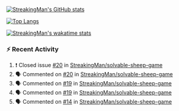 [![StreakingMan's GitHub stats](https://streakingman-github-readme-stats.vercel.app/api?username=StreakingMan&show_icons=true)](https://github.com/anuraghazra/github-readme-stats)

[![Top Langs](https://streakingman-github-readme-stats.vercel.app/api/top-langs/?username=StreakingMan&layout=compact&langs_count=8)](https://github.com/anuraghazra/github-readme-stats)

[![StreakingMan's wakatime stats](https://streakingman-github-readme-stats.vercel.app/api/wakatime?username=StreakingMan&layout=compact&langs_count=8)](https://github.com/anuraghazra/github-readme-stats)

### :zap: Recent Activity

<!--START_SECTION:activity-->
1. ❗️ Closed issue [#20](https://github.com/StreakingMan/solvable-sheep-game/issues/20) in [StreakingMan/solvable-sheep-game](https://github.com/StreakingMan/solvable-sheep-game)
2. 🗣 Commented on [#20](https://github.com/StreakingMan/solvable-sheep-game/issues/20) in [StreakingMan/solvable-sheep-game](https://github.com/StreakingMan/solvable-sheep-game)
3. 🗣 Commented on [#19](https://github.com/StreakingMan/solvable-sheep-game/issues/19) in [StreakingMan/solvable-sheep-game](https://github.com/StreakingMan/solvable-sheep-game)
4. 🗣 Commented on [#19](https://github.com/StreakingMan/solvable-sheep-game/issues/19) in [StreakingMan/solvable-sheep-game](https://github.com/StreakingMan/solvable-sheep-game)
5. 🗣 Commented on [#14](https://github.com/StreakingMan/solvable-sheep-game/issues/14) in [StreakingMan/solvable-sheep-game](https://github.com/StreakingMan/solvable-sheep-game)
<!--END_SECTION:activity-->


<!---
StreakingMan/StreakingMan is a ✨ special ✨ repository because its `README.md` (this file) appears on your GitHub profile.
You can click the Preview link to take a look at your changes.
--->


